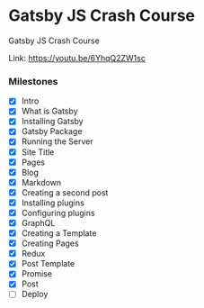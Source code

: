 # Gatsby JS Crash Course

Gatsby JS Crash Course

Link: https://youtu.be/6YhqQ2ZW1sc

### Milestones

- [x] Intro
- [x] What is Gatsby
- [x] Installing Gatsby
- [x] Gatsby Package
- [x] Running the Server
- [x] Site Title
- [x] Pages
- [x] Blog
- [x] Markdown
- [x] Creating a second post
- [x] Installing plugins
- [x] Configuring plugins
- [x] GraphQL
- [x] Creating a Template
- [x] Creating Pages
- [x] Redux
- [x] Post Template
- [x] Promise
- [x] Post
- [ ] Deploy
